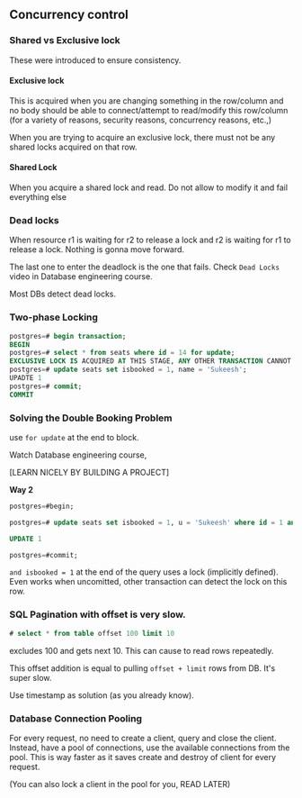 ## Concurrency control


### Shared vs Exclusive lock

These were introduced to ensure consistency.

#### Exclusive lock

This is acquired when you are changing something in the row/column and no body should be able to connect/attempt to read/modify this row/column (for a variety of reasons, security reasons, concurrency reasons, etc.,)

When you are trying to acquire an exclusive lock, there must not be any shared locks acquired on that row.

#### Shared Lock

When you acquire a shared lock and read. Do not allow to modify it and fail everything else


### Dead locks

When resource r1 is waiting for r2 to release a lock and r2 is waiting for r1 to release a lock. Nothing is gonna move forward.

The last one to enter the deadlock is the one that fails. Check `Dead Locks` video in Database engineering course.

Most DBs detect dead locks.


### Two-phase Locking

```sql
postgres=# begin transaction;
BEGIN
postgres=# select * from seats where id = 14 for update;
EXCLUSIVE LOCK IS ACQUIRED AT THIS STAGE, ANY OTHER TRANSACTION CANNOT ATTEMPT TO READ THIS ROW UNTIL RELEASED
postgres=# update seats set isbooked = 1, name = 'Sukeesh';
UPADTE 1
postgres=# commit;
COMMIT
```

### Solving the Double Booking Problem

use `for update` at the end to block.

Watch Database engineering course, 

[LEARN NICELY BY BUILDING A PROJECT]


**Way 2**

```sql
postgres=#begin;

postgres=# update seats set isbooked = 1, u = 'Sukeesh' where id = 1 and isbooked = 0;

UPDATE 1

postgres=#commit;
```

`and isbooked = 1` at the end of the query uses a lock (implicitly defined). Even works when uncomitted, other transaction can detect the lock on this row.


### SQL Pagination with offset is very slow.

```sql
# select * from table offset 100 limit 10
```

excludes 100 and gets next 10. This can cause to read rows repeatedly.

This offset addition is equal to pulling `offset + limit` rows from DB. It's super slow.

Use timestamp as solution (as you already know).


### Database Connection Pooling

For every request, no need to create a client, query and close the client. Instead, have a pool of connections, use the available connections from the pool. This is way faster as it saves create and destroy of client for every request.


(You can also lock a client in the pool for you, READ LATER)


